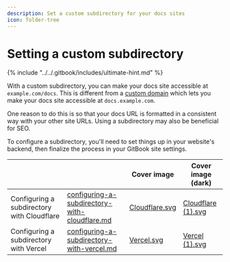 ```yaml
---
description: Set a custom subdirectory for your docs sites
icon: folder-tree
---
```


# Setting a custom subdirectory

{% include "../../.gitbook/includes/ultimate-hint.md" %}

With a custom subdirectory, you can make your docs site accessible at `example.com/docs`. This is different from a [custom domain](../custom-domain.md) which lets you make your docs site accessible at `docs.example.com`.&#x20;

One reason to do this is so that your docs URL is formatted in a consistent way with your other site URLs. Using a subdirectory may also be beneficial for SEO.

To configure a subdirectory, you'll need to set things up in your website's backend, then finalize the process in your GitBook site settings.

<table data-card-size="large" data-view="cards"><thead><tr><th></th><th data-hidden data-card-target data-type="content-ref"></th><th data-hidden data-card-cover data-type="image">Cover image</th><th data-hidden data-card-cover-dark data-type="image">Cover image (dark)</th></tr></thead><tbody><tr><td>Configuring a subdirectory with Cloudflare</td><td><a href="configuring-a-subdirectory-with-cloudflare.md">configuring-a-subdirectory-with-cloudflare.md</a></td><td><a href="../../.gitbook/assets/Cloudflare.svg">Cloudflare.svg</a></td><td><a href="../../.gitbook/assets/Cloudflare (1).svg">Cloudflare (1).svg</a></td></tr><tr><td>Configuring a subdirectory with Vercel</td><td><a href="configuring-a-subdirectory-with-vercel.md">configuring-a-subdirectory-with-vercel.md</a></td><td><a href="../../.gitbook/assets/Vercel.svg">Vercel.svg</a></td><td><a href="../../.gitbook/assets/Vercel (1).svg">Vercel (1).svg</a></td></tr></tbody></table>

